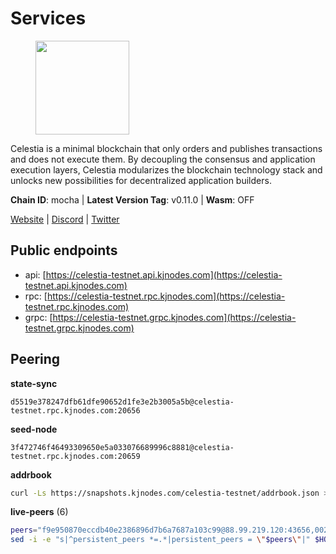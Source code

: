 # Services

<figure><img src="https://raw.githubusercontent.com/kj89/testnet_manuals/main/pingpub/logos/celestia.png" width="150" alt=""><figcaption></figcaption></figure>

Celestia is a minimal blockchain that only orders and publishes transactions and  does not execute them. By decoupling the consensus and application execution layers,  Celestia modularizes the blockchain technology stack and unlocks new possibilities  for decentralized application builders.

**Chain ID**: mocha | **Latest Version Tag**: v0.11.0 | **Wasm**: OFF

[Website](https://celestia.org) | [Discord](https://discord.gg/celestiacommunity) | [Twitter](https://twitter.com/CelestiaOrg)


## Public endpoints

* api: [https://celestia-testnet.api.kjnodes.com](https://celestia-testnet.api.kjnodes.com)
* rpc: [https://celestia-testnet.rpc.kjnodes.com](https://celestia-testnet.rpc.kjnodes.com)
* grpc: [https://celestia-testnet.grpc.kjnodes.com](https://celestia-testnet.grpc.kjnodes.com)

## Peering

**state-sync**

```text
d5519e378247dfb61dfe90652d1fe3e2b3005a5b@celestia-testnet.rpc.kjnodes.com:20656
```

**seed-node**

```text
3f472746f46493309650e5a033076689996c8881@celestia-testnet.rpc.kjnodes.com:20659
```

**addrbook**
```bash
curl -Ls https://snapshots.kjnodes.com/celestia-testnet/addrbook.json > $HOME/.celestia-app/config/addrbook.json
```

**live-peers** (6)
```bash
peers="f9e950870eccdb40e2386896d7b6a7687a103c99@88.99.219.120:43656,002fc3b88ec74753e2539bf30828e7f8bd19cc65@35.220.185.86:26656,3ad7f2d36f5e15d902c7aff7a305bea40f03f95c@163.172.111.148:26656,ca40b8ccd7c9d717ca691a74bec1e67aa9ae72c8@31.223.32.35:26656,cb0db7a1fb8897c8eec9b09285e39d1756ed87b7@65.109.88.254:26656,6a03b088a9e183e7faa897afcc6b50c6971a4cd5@159.69.5.164:26656"
sed -i -e "s|^persistent_peers *=.*|persistent_peers = \"$peers\"|" $HOME/.celestia-app/config/config.toml
```
